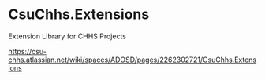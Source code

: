 # CsuChhs.Extensions
Extension Library for CHHS Projects

https://csu-chhs.atlassian.net/wiki/spaces/ADOSD/pages/2262302721/CsuChhs.Extensions
